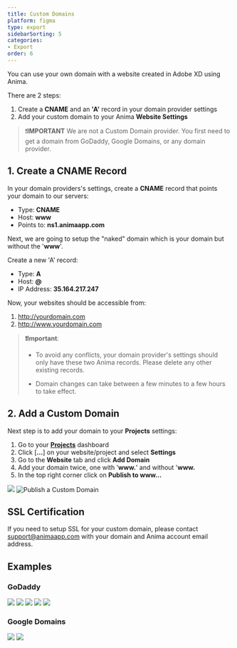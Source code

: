 ```yaml
---
title: Custom Domains
platform: figma
type: export
sidebarSorting: 5
categories: 
- Export
order: 6
---
```


You can use your own domain with a website created in Adobe XD using Anima.

There are 2 steps:

1.  Create a **CNAME** and an **'A'** record in your domain provider settings
2.  Add your custom domain to your Anima **Website Settings**

> ❗️**IMPORTANT** 
> We are not a Custom Domain provider. You first need to get a domain from GoDaddy, Google Domains, or any domain provider.


## 1. Create a CNAME Record

In your domain providers's settings, create a **CNAME** record that points your domain to our servers:

* Type: **CNAME**
* Host: **www**
* Points to: **ns1.animaapp.com**

Next, we are going to setup the "naked" domain which is your domain but without the '**www**'.

Create a new 'A' record:

* Type: **A**
* Host: **@**
* IP Address: **35.164.217.247**


Now, your websites should be accessible from:

1. http://yourdomain.com
2. http://www.yourdomain.com


>**❗️Important**:
>
>- To avoid any conflicts, your domain provider's settings should only have these two Anima records. Please delete any other existing records.
>
>- Domain changes can take between a few minutes to a few hours to take effect.

## 2. Add a Custom Domain

Next step is to add your domain to your **Projects** settings:

1. Go to your [**Projects**](https://projects.animaapp.com) dashboard
2. Click [**...**] on your website/project and select **Settings**
3. Go to the **Website** tab and click **Add Domain**
4. Add your domain twice, one with '**www.**' and without '**www.**
5. In the top right corner click on **Publish to www...**

![](http://f.cl.ly/items/3b0B2Y342x1U2l1p163P/Custom%20domain.gif)
![Publish a Custom Domain](http://f.cl.ly/items/2R2O1D3W2S130b093m0W/Publish%20to%20Custom%20Domain2x.png)

## SSL Certification

If you need to setup SSL for your custom domain, please contact support@animaapp.com with your domain and Anima account email address.


## Examples

### GoDaddy

![](http://f.cl.ly/items/3k0q3M0A2O2c2a2Y361p/GoDaddy%201x2.png)
![](http://f.cl.ly/items/2R0s0S1S3A2v2K2Z341b/GoDaddy%202x2.png)
![](http://f.cl.ly/items/0O3O0F1v130s2J1D1Y1a/GoDaddy%203x2.png)
![](http://f.cl.ly/items/3m301m3F0J0m3d3X0Y3t/GoDaddy%204x2.png)
![](http://f.cl.ly/items/1I0E0x1z331v2h350K1V/GoDaddy%205x2.png)

### Google Domains

![](http://f.cl.ly/items/1N3P1G1Q0g1k1A2z473y/Google%20Domains%2012x.png)
![](http://f.cl.ly/items/0y012p2j3H3l3x0a1t0p/Google%20Domains%2022x.png)
